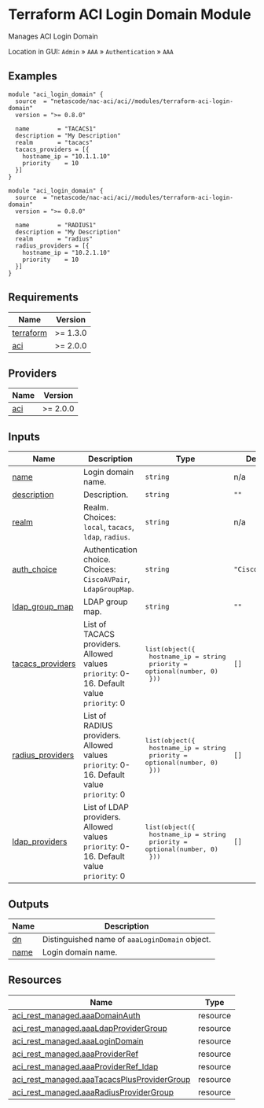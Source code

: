 <!-- BEGIN_TF_DOCS -->
# Terraform ACI Login Domain Module

Manages ACI Login Domain

Location in GUI:
`Admin` » `AAA` » `Authentication` » `AAA`

## Examples

```hcl
module "aci_login_domain" {
  source  = "netascode/nac-aci/aci//modules/terraform-aci-login-domain"
  version = ">= 0.8.0"

  name        = "TACACS1"
  description = "My Description"
  realm       = "tacacs"
  tacacs_providers = [{
    hostname_ip = "10.1.1.10"
    priority    = 10
  }]
}

module "aci_login_domain" {
  source  = "netascode/nac-aci/aci//modules/terraform-aci-login-domain"
  version = ">= 0.8.0"

  name        = "RADIUS1"
  description = "My Description"
  realm       = "radius"
  radius_providers = [{
    hostname_ip = "10.2.1.10"
    priority    = 10
  }]
}
```

## Requirements

| Name | Version |
|------|---------|
| <a name="requirement_terraform"></a> [terraform](#requirement\_terraform) | >= 1.3.0 |
| <a name="requirement_aci"></a> [aci](#requirement\_aci) | >= 2.0.0 |

## Providers

| Name | Version |
|------|---------|
| <a name="provider_aci"></a> [aci](#provider\_aci) | >= 2.0.0 |

## Inputs

| Name | Description | Type | Default | Required |
|------|-------------|------|---------|:--------:|
| <a name="input_name"></a> [name](#input\_name) | Login domain name. | `string` | n/a | yes |
| <a name="input_description"></a> [description](#input\_description) | Description. | `string` | `""` | no |
| <a name="input_realm"></a> [realm](#input\_realm) | Realm. Choices: `local`, `tacacs`, `ldap`, `radius`. | `string` | n/a | yes |
| <a name="input_auth_choice"></a> [auth\_choice](#input\_auth\_choice) | Authentication choice. Choices: `CiscoAVPair`, `LdapGroupMap`. | `string` | `"CiscoAVPair"` | no |
| <a name="input_ldap_group_map"></a> [ldap\_group\_map](#input\_ldap\_group\_map) | LDAP group map. | `string` | `""` | no |
| <a name="input_tacacs_providers"></a> [tacacs\_providers](#input\_tacacs\_providers) | List of TACACS providers. Allowed values `priority`: 0-16. Default value `priority`: 0 | <pre>list(object({<br>    hostname_ip = string<br>    priority    = optional(number, 0)<br>  }))</pre> | `[]` | no |
| <a name="input_radius_providers"></a> [radius\_providers](#input\_radius\_providers) | List of RADIUS providers. Allowed values `priority`: 0-16. Default value `priority`: 0 | <pre>list(object({<br>    hostname_ip = string<br>    priority    = optional(number, 0)<br>  }))</pre> | `[]` | no |
| <a name="input_ldap_providers"></a> [ldap\_providers](#input\_ldap\_providers) | List of LDAP providers. Allowed values `priority`: 0-16. Default value `priority`: 0 | <pre>list(object({<br>    hostname_ip = string<br>    priority    = optional(number, 0)<br>  }))</pre> | `[]` | no |

## Outputs

| Name | Description |
|------|-------------|
| <a name="output_dn"></a> [dn](#output\_dn) | Distinguished name of `aaaLoginDomain` object. |
| <a name="output_name"></a> [name](#output\_name) | Login domain name. |

## Resources

| Name | Type |
|------|------|
| [aci_rest_managed.aaaDomainAuth](https://registry.terraform.io/providers/CiscoDevNet/aci/latest/docs/resources/rest_managed) | resource |
| [aci_rest_managed.aaaLdapProviderGroup](https://registry.terraform.io/providers/CiscoDevNet/aci/latest/docs/resources/rest_managed) | resource |
| [aci_rest_managed.aaaLoginDomain](https://registry.terraform.io/providers/CiscoDevNet/aci/latest/docs/resources/rest_managed) | resource |
| [aci_rest_managed.aaaProviderRef](https://registry.terraform.io/providers/CiscoDevNet/aci/latest/docs/resources/rest_managed) | resource |
| [aci_rest_managed.aaaProviderRef_ldap](https://registry.terraform.io/providers/CiscoDevNet/aci/latest/docs/resources/rest_managed) | resource |
| [aci_rest_managed.aaaTacacsPlusProviderGroup](https://registry.terraform.io/providers/CiscoDevNet/aci/latest/docs/resources/rest_managed) | resource |
| [aci_rest_managed.aaaRadiusProviderGroup](https://registry.terraform.io/providers/CiscoDevNet/aci/latest/docs/resources/rest_managed) | resource |
<!-- END_TF_DOCS -->